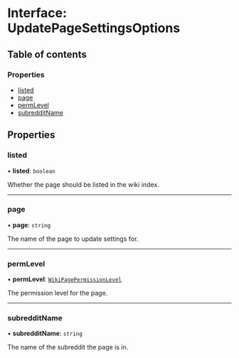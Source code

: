 # Interface: UpdatePageSettingsOptions

## Table of contents

### Properties

- [listed](UpdatePageSettingsOptions.md#listed)
- [page](UpdatePageSettingsOptions.md#page)
- [permLevel](UpdatePageSettingsOptions.md#permlevel)
- [subredditName](UpdatePageSettingsOptions.md#subredditname)

## Properties

### listed

• **listed**: `boolean`

Whether the page should be listed in the wiki index.

---

### page

• **page**: `string`

The name of the page to update settings for.

---

### permLevel

• **permLevel**: [`WikiPagePermissionLevel`](../enums/WikiPagePermissionLevel.md)

The permission level for the page.

---

### subredditName

• **subredditName**: `string`

The name of the subreddit the page is in.
